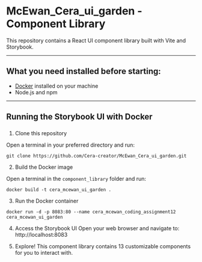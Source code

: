 # McEwan_Cera_ui_garden - Component Library

This repository contains a React UI component library built with Vite and Storybook.

---

## What you need installed before starting:

- [Docker](https://www.docker.com/get-started) installed on your machine
- Node.js and npm

---

## Running the Storybook UI with Docker

###
1. Clone this repository

Open a terminal in your preferred directory and run:

```
git clone https://github.com/Cera-creator/McEwan_Cera_ui_garden.git
```

2. Build the Docker image

Open a terminal in the `component_library` folder and run:

```
docker build -t cera_mcewan_ui_garden .
```

3. Run the Docker container

```
docker run -d -p 8083:80 --name cera_mcewan_coding_assignment12 cera_mcewan_ui_garden
```

4. Access the Storybook UI
Open your web browser and navigate to:
http://localhost:8083

5. Explore! This component library contains 13 customizable components for you to interact with.
